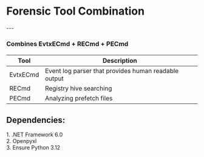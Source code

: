 # **Forensic Tool Combination**

\---

### Combines EvtxECmd + RECmd + PECmd

####   

| Tool | Description |  
| --------- | ---------------------------------------------------- |  
| EvtxECmd | Event log parser that provides human readable output |  
| RECmd | Registry hive searching |  
| PECmd | Analyzing prefetch files |  

## Dependencies:

1\. .NET Framework 6.0  
2\. Openpyxl  
3\. Ensure Python 3.12
